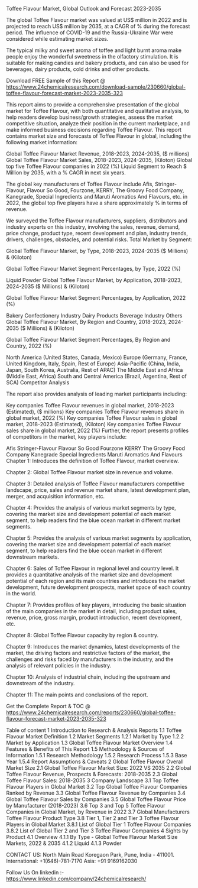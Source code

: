 Toffee Flavour Market, Global Outlook and Forecast 2023-2035

The global Toffee Flavour market was valued at US$ million in 2022 and is projected to reach US$ million by 2035, at a CAGR of % during the forecast period. The influence of COVID-19 and the Russia-Ukraine War were considered while estimating market sizes.

The typical milky and sweet aroma of toffee and light burnt aroma make people enjoy the wonderful sweetness in the olfactory stimulation. It is suitable for making candies and bakery products, and can also be used for beverages, dairy products, cold drinks and other products.

Download FREE Sample of this Report @ https://www.24chemicalresearch.com/download-sample/230660/global-toffee-flavour-forecast-market-2023-2035-323

This report aims to provide a comprehensive presentation of the global market for Toffee Flavour, with both quantitative and qualitative analysis, to help readers develop business/growth strategies, assess the market competitive situation, analyze their position in the current marketplace, and make informed business decisions regarding Toffee Flavour. This report contains market size and forecasts of Toffee Flavour in global, including the following market information:

Global Toffee Flavour Market Revenue, 2018-2023, 2024-2035, ($ millions)
Global Toffee Flavour Market Sales, 2018-2023, 2024-2035, (Kiloton)
Global top five Toffee Flavour companies in 2022 (%)
Liquid Segment to Reach $ Million by 2035, with a % CAGR in next six years.

The global key manufacturers of Toffee Flavour include Afis, Stringer-Flavour, Flavour So Good, Fourzone, KERRY, The Groovy Food Company, Kanegrade, Special Ingredients and Maruti Aromatics And Flavours, etc. in 2022, the global top five players have a share approximately % in terms of revenue.

We surveyed the Toffee Flavour manufacturers, suppliers, distributors and industry experts on this industry, involving the sales, revenue, demand, price change, product type, recent development and plan, industry trends, drivers, challenges, obstacles, and potential risks. Total Market by Segment:

Global Toffee Flavour Market, by Type, 2018-2023, 2024-2035 ($ Millions) & (Kiloton)

Global Toffee Flavour Market Segment Percentages, by Type, 2022 (%)

Liquid
Powder
Global Toffee Flavour Market, by Application, 2018-2023, 2024-2035 ($ Millions) & (Kiloton)

Global Toffee Flavour Market Segment Percentages, by Application, 2022 (%)

Bakery
Confectionery Industry
Dairy Products
Beverage Industry
Others
Global Toffee Flavour Market, By Region and Country, 2018-2023, 2024-2035 ($ Millions) & (Kiloton)

Global Toffee Flavour Market Segment Percentages, By Region and Country, 2022 (%)

North America (United States, Canada, Mexico)
Europe (Germany, France, United Kingdom, Italy, Spain, Rest of Europe)
Asia-Pacific (China, India, Japan, South Korea, Australia, Rest of APAC)
The Middle East and Africa (Middle East, Africa)
South and Central America (Brazil, Argentina, Rest of SCA)
Competitor Analysis

The report also provides analysis of leading market participants including:

Key companies Toffee Flavour revenues in global market, 2018-2023 (Estimated), ($ millions)
Key companies Toffee Flavour revenues share in global market, 2022 (%)
Key companies Toffee Flavour sales in global market, 2018-2023 (Estimated), (Kiloton)
Key companies Toffee Flavour sales share in global market, 2022 (%)
Further, the report presents profiles of competitors in the market, key players include:

Afis
Stringer-Flavour
Flavour So Good
Fourzone
KERRY
The Groovy Food Company
Kanegrade
Special Ingredients
Maruti Aromatics And Flavours
Chapter 1: Introduces the definition of Toffee Flavour, market overview.

Chapter 2: Global Toffee Flavour market size in revenue and volume.

Chapter 3: Detailed analysis of Toffee Flavour manufacturers competitive landscape, price, sales and revenue market share, latest development plan, merger, and acquisition information, etc.

Chapter 4: Provides the analysis of various market segments by type, covering the market size and development potential of each market segment, to help readers find the blue ocean market in different market segments.

Chapter 5: Provides the analysis of various market segments by application, covering the market size and development potential of each market segment, to help readers find the blue ocean market in different downstream markets.

Chapter 6: Sales of Toffee Flavour in regional level and country level. It provides a quantitative analysis of the market size and development potential of each region and its main countries and introduces the market development, future development prospects, market space of each country in the world.

Chapter 7: Provides profiles of key players, introducing the basic situation of the main companies in the market in detail, including product sales, revenue, price, gross margin, product introduction, recent development, etc.

Chapter 8: Global Toffee Flavour capacity by region & country.

Chapter 9: Introduces the market dynamics, latest developments of the market, the driving factors and restrictive factors of the market, the challenges and risks faced by manufacturers in the industry, and the analysis of relevant policies in the industry.

Chapter 10: Analysis of industrial chain, including the upstream and downstream of the industry.

Chapter 11: The main points and conclusions of the report.

Get the Complete Report & TOC @ https://www.24chemicalresearch.com/reports/230660/global-toffee-flavour-forecast-market-2023-2035-323

Table of content
1 Introduction to Research & Analysis Reports
1.1 Toffee Flavour Market Definition
1.2 Market Segments
1.2.1 Market by Type
1.2.2 Market by Application
1.3 Global Toffee Flavour Market Overview
1.4 Features & Benefits of This Report
1.5 Methodology & Sources of Information
1.5.1 Research Methodology
1.5.2 Research Process
1.5.3 Base Year
1.5.4 Report Assumptions & Caveats
2 Global Toffee Flavour Overall Market Size
2.1 Global Toffee Flavour Market Size: 2022 VS 2035
2.2 Global Toffee Flavour Revenue, Prospects & Forecasts: 2018-2035
2.3 Global Toffee Flavour Sales: 2018-2035
3 Company Landscape
3.1 Top Toffee Flavour Players in Global Market
3.2 Top Global Toffee Flavour Companies Ranked by Revenue
3.3 Global Toffee Flavour Revenue by Companies
3.4 Global Toffee Flavour Sales by Companies
3.5 Global Toffee Flavour Price by Manufacturer (2018-2023)
3.6 Top 3 and Top 5 Toffee Flavour Companies in Global Market, by Revenue in 2022
3.7 Global Manufacturers Toffee Flavour Product Type
3.8 Tier 1, Tier 2 and Tier 3 Toffee Flavour Players in Global Market
3.8.1 List of Global Tier 1 Toffee Flavour Companies
3.8.2 List of Global Tier 2 and Tier 3 Toffee Flavour Companies
4 Sights by Product
4.1 Overview
4.1.1 By Type - Global Toffee Flavour Market Size Markets, 2022 & 2035
4.1.2 Liquid
4.1.3 Powder

CONTACT US:
North Main Road Koregaon Park, Pune, India - 411001.
International: +1(646)-781-7170
Asia: +91 9169162030

Follow Us On linkedin :- https://www.linkedin.com/company/24chemicalresearch/
